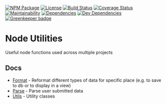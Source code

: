 [![NPM Package][npm-badge]][npm-link] [![License][license-badge]][license-link] [![Build Status][travis-badge]][travis-link] [![Coverage Status][coveralls-badge]][coveralls-link] [![Maintainability][cc-badge]][cc-link] [![Dependencies][dm-badge]][dm-link] [![Dev Dependencies][dmdev-badge]][dmdev-link] [![Greenkeeper badge][gk-badge]][gk-link]

# Node Utilities

Useful node functions used across multiple projects

## Docs
- [Format](docs/Format.md) - Reformat different types of data for specific place (e.g. to save to db or to display in a view)
- [Parse](docs/Parse.md) - Parse user submitted data
- [Utils](docs/Utils.md) - Utility classes

[npm-badge]: https://img.shields.io/npm/v/@apcovernight/node-utils.svg?maxAge=30
[npm-link]:https://npmjs.com/package/@apcovernight/node-utils
[license-badge]: https://img.shields.io/npm/l/@apcovernight/node-utils.svg
[license-link]: https://github/APCOvernight/node-utils/blob/master/LICENSE
[travis-badge]: https://travis-ci.org/APCOvernight/node-utils.svg?branch=master
[travis-link]: https://travis-ci.org/APCOvernight/node-utils
[coveralls-badge]: https://coveralls.io/repos/github/APCOvernight/node-utils/badge.svg?branch=master
[coveralls-link]: https://coveralls.io/github/APCOvernight/node-utils?branch=master
[cc-badge]: https://img.shields.io/codeclimate/maintainability/APCOvernight/node-utils.svg
[cc-link]: https://codeclimate.com/github/APCOvernight/node-utils/maintainability
[dm-badge]: https://img.shields.io/david/APCOvernight/node-utils.svg
[dm-link]: https://david-dm.org/APCOvernight/node-utils
[dmdev-badge]: https://img.shields.io/david/dev/APCOvernight/node-utils.svg
[dmdev-link]: https://david-dm.org/APCOvernight/node-utils
[gk-badge]: https://badges.greenkeeper.io/APCOvernight/node-utils.svg
[gk-link]: https://greenkeeper.io/
